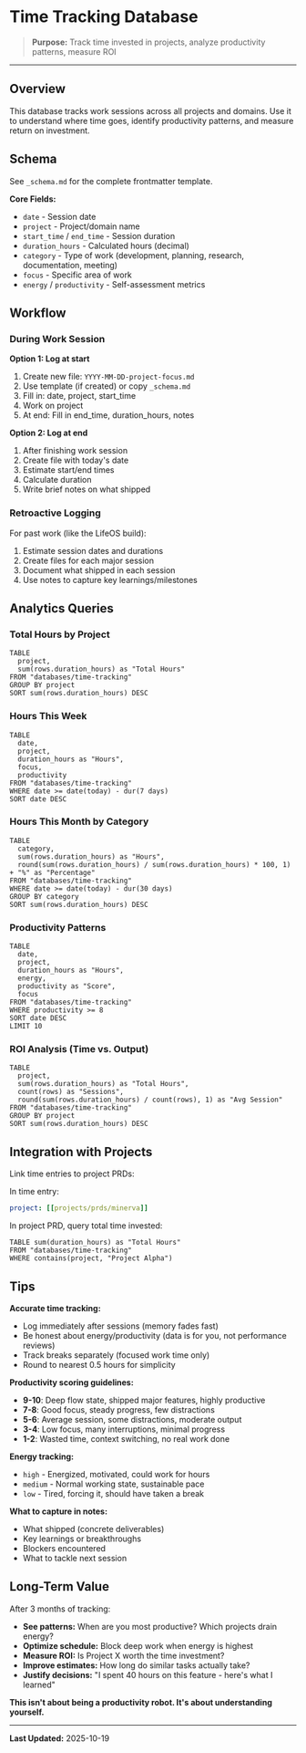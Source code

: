 # Time Tracking Database

> **Purpose:** Track time invested in projects, analyze productivity patterns, measure ROI

---

## Overview

This database tracks work sessions across all projects and domains. Use it to understand where time goes, identify productivity patterns, and measure return on investment.

## Schema

See `_schema.md` for the complete frontmatter template.

**Core Fields:**
- `date` - Session date
- `project` - Project/domain name
- `start_time` / `end_time` - Session duration
- `duration_hours` - Calculated hours (decimal)
- `category` - Type of work (development, planning, research, documentation, meeting)
- `focus` - Specific area of work
- `energy` / `productivity` - Self-assessment metrics

## Workflow

### During Work Session

**Option 1: Log at start**
1. Create new file: `YYYY-MM-DD-project-focus.md`
2. Use template (if created) or copy `_schema.md`
3. Fill in: date, project, start_time
4. Work on project
5. At end: Fill in end_time, duration_hours, notes

**Option 2: Log at end**
1. After finishing work session
2. Create file with today's date
3. Estimate start/end times
4. Calculate duration
5. Write brief notes on what shipped

### Retroactive Logging

For past work (like the LifeOS build):
1. Estimate session dates and durations
2. Create files for each major session
3. Document what shipped in each session
4. Use notes to capture key learnings/milestones

## Analytics Queries

### Total Hours by Project

```dataview
TABLE
  project,
  sum(rows.duration_hours) as "Total Hours"
FROM "databases/time-tracking"
GROUP BY project
SORT sum(rows.duration_hours) DESC
```

### Hours This Week

```dataview
TABLE
  date,
  project,
  duration_hours as "Hours",
  focus,
  productivity
FROM "databases/time-tracking"
WHERE date >= date(today) - dur(7 days)
SORT date DESC
```

### Hours This Month by Category

```dataview
TABLE
  category,
  sum(rows.duration_hours) as "Hours",
  round(sum(rows.duration_hours) / sum(rows.duration_hours) * 100, 1) + "%" as "Percentage"
FROM "databases/time-tracking"
WHERE date >= date(today) - dur(30 days)
GROUP BY category
SORT sum(rows.duration_hours) DESC
```

### Productivity Patterns

```dataview
TABLE
  date,
  project,
  duration_hours as "Hours",
  energy,
  productivity as "Score",
  focus
FROM "databases/time-tracking"
WHERE productivity >= 8
SORT date DESC
LIMIT 10
```

### ROI Analysis (Time vs. Output)

```dataview
TABLE
  project,
  sum(rows.duration_hours) as "Total Hours",
  count(rows) as "Sessions",
  round(sum(rows.duration_hours) / count(rows), 1) as "Avg Session"
FROM "databases/time-tracking"
GROUP BY project
SORT sum(rows.duration_hours) DESC
```

## Integration with Projects

Link time entries to project PRDs:

In time entry:
```yaml
project: [[projects/prds/minerva]]
```

In project PRD, query total time invested:
```dataview
TABLE sum(duration_hours) as "Total Hours"
FROM "databases/time-tracking"
WHERE contains(project, "Project Alpha")
```

## Tips

**Accurate time tracking:**
- Log immediately after sessions (memory fades fast)
- Be honest about energy/productivity (data is for you, not performance reviews)
- Track breaks separately (focused work time only)
- Round to nearest 0.5 hours for simplicity

**Productivity scoring guidelines:**
- **9-10**: Deep flow state, shipped major features, highly productive
- **7-8**: Good focus, steady progress, few distractions
- **5-6**: Average session, some distractions, moderate output
- **3-4**: Low focus, many interruptions, minimal progress
- **1-2**: Wasted time, context switching, no real work done

**Energy tracking:**
- `high` - Energized, motivated, could work for hours
- `medium` - Normal working state, sustainable pace
- `low` - Tired, forcing it, should have taken a break

**What to capture in notes:**
- What shipped (concrete deliverables)
- Key learnings or breakthroughs
- Blockers encountered
- What to tackle next session

## Long-Term Value

After 3 months of tracking:
- **See patterns:** When are you most productive? Which projects drain energy?
- **Optimize schedule:** Block deep work when energy is highest
- **Measure ROI:** Is Project X worth the time investment?
- **Improve estimates:** How long do similar tasks actually take?
- **Justify decisions:** "I spent 40 hours on this feature - here's what I learned"

**This isn't about being a productivity robot. It's about understanding yourself.**

---

**Last Updated:** 2025-10-19
